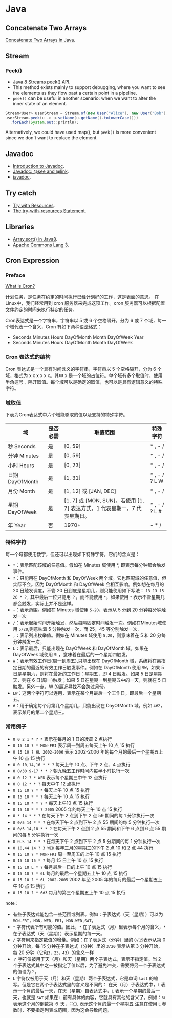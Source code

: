 # Java

## Concatenate Two Arrays

[Concatenate Two Arrays in Java](https://www.baeldung.com/java-concatenate-arrays).

## Stream

### Peek()

- [Java 8 Streams peek() API](https://www.baeldung.com/java-streams-peek-api).
- This method exists mainly to support debugging, where you want to see the elements as they flow past a certain point in a pipeline.
- `peek()` can be useful in another scenario: when we want to alter the inner state of an element.

```java
Stream<User> userStream = Stream.of(new User("Alice"), new User("Bob"), new User("Chuck"));
userStream.peek(u -> u.setName(u.getName().toLowerCase()))
  .forEach(System.out::println);
```

Alternatively, we could have used map(), but `peek()` is more convenient since we don't want to replace the element.

## Javadoc

- [Introduction to Javadoc](https://www.baeldung.com/javadoc#3-javadoc-at-field-level).
- [Javadoc: @see and @link](https://www.baeldung.com/javadoc-see-vs-link).
- [javadoc](https://docs.oracle.com/en/java/javase/11/tools/javadoc.html).

## Try catch

- [Try with Resources](https://www.baeldung.com/java-try-with-resources).
- [The try-with-resources Statement](https://docs.oracle.com/javase/tutorial/essential/exceptions/tryResourceClose.html).

## Libraries

- [Array.sort() in Java8](https://www.geeksforgeeks.org/dual-pivot-quicksort/).
- [Apache Commons Lang 3](https://www.baeldung.com/java-commons-lang-3).

## Cron Expression

### Preface

[What is Cron?](https://en.wikipedia.org/wiki/Cron)

计划任务，是任务在约定的时间执行已经计划好的工作，这是表面的意思。
在Linux中，我们经常用到 cron 服务器来完成这项工作。cron 服务器可以根据配置文件约定的时间来执行特定的任务。

Cron表达式是一个字符串，字符串以 5 或 6 个空格隔开，分为 6 或 7 个域，每一个域代表一个含义，Cron 有如下两种语法格式：

- Seconds Minutes Hours DayOfMonth Month DayOfWeek Year
- Seconds Minutes Hours DayOfMonth Month DayOfWeek

### Cron 表达式的结构

Cron 表达式是一个具有时间含义的字符串，字符串以 5 个空格隔开，分为 6 个域，格式为 x x x x x x。其中 x 是一个域的占位符。单个域有多个取值时，使用半角逗号 `,` 隔开取值。每个域可以是确定的取值，也可以是具有逻辑意义的特殊字符。

### 域取值

下表为Cron表达式中六个域能够取的值以及支持的特殊字符。

| 域 | 是否必需 | 取值范围 | 特殊字符 |
| ------ | ------ | ------ | ------ |
| 秒 Seconds | 是 | [0, 59] | * , - / |
| 分钟 Minutes | 是 | [0, 59] |* , - / |
| 小时 Hours | 是 | [0, 23] | * , - / |
| 日期 DayOfMonth | 是 | [1, 31] |* , - / ? L W |
| 月份 Month | 是 | [1, 12] 或 [JAN, DEC] | * , - / |
| 星期 DayOfWeek | 是 | [1, 7] 或 [MON, SUN]。若使用 [1, 7] 表达方式，1 代表星期一，7 代表星期日。 |* , - / ? L # |
| 年 Year | 否 | 1970+ | - * / |

### 特殊字符

每一个域都使用数字，但还可以出现如下特殊字符，它们的含义是：

- `*`：表示匹配该域的任意值。假如在 Minutes 域使用 *, 即表示每分钟都会触发事件。
- `?`：只能用在 DayOfMonth 和 DayOfWeek 两个域。它也匹配域的任意值，但实际不会。因为 DayOfMonth 和 DayOfWeek 会相互影响。例如想在每月的 20 日触发调度，不管 20 日到底是星期几，则只能使用如下写法： `13 13 15 20 * ?,` 其中最后一位只能用 `？`，而不能使用 `*`，如果使用 `*` 表示不管星期几都会触发，实际上并不是这样。
- `-`：表示范围。例如在 Minutes 域使用 `5-20`，表示从 5 分到 20 分钟每分钟触发一次
- `/`：表示起始时间开始触发，然后每隔固定时间触发一次。例如在Minutes域使用 `5/20`,则意味着 5 分钟触发一次，而 25，45 等分别触发一次.
- `,`：表示列出枚举值。例如在 Minutes 域使用 `5,20`，则意味着在 5 和 20 分每分钟触发一次。
- `L`：表示最后，只能出现在 DayOfWeek 和 DayOfMonth 域。如果在 DayOfWeek 域使用 `5L`，意味着在最后的一个星期四触发。
- `W`：表示有效工作日(周一到周五),只能出现在 DayOfMonth 域，系统将在离指定日期的最近的有效工作日触发事件。例如在 DayOfMonth 使用 `5W`，如果 5 日是星期六，则将在最近的工作日：星期五，即 4 日触发。如果 5 日是星期天，则在 6 日(周一)触发；如果 5 日在星期一到星期五中的一天，则就在 5 日触发。另外一点，W 的最近寻找不会跨过月份。
- `LW`：这两个字符可以连用，表示在某个月最后一个工作日，即最后一个星期五。
- `#`：用于确定每个月第几个星期几，只能出现在 DayOfMonth 域。例如 `4#2`，表示某月的第二个星期三。

### 常用例子

- `0 0 2 1 * ? *` 表示在每月的 1 日的凌晨 2 点执行
- `0 15 10 ? * MON-FRI` 表示周一到周五每天上午 10 点 15 执行
- `0 15 10 ? 6L 2002-2006` 表示 2002-2006 年的每个月的最后一个星期五上午 10 点 15 执行
- `0 0 10,14,16 * * ?` 每天上午 10 点、下午 2 点、4 点执行
- `0 0/30 9-17 * * ?` 朝九晚五工作时间内每半小时执行一次
- `0 0 12 ? * WED` 表示每个星期三中午 12 点执行
- `0 0 12 * * ?` 每天中午 12 点执行
- `0 15 10 ? * *` 每天上午 10 点 15 执行
- `0 15 10 * * ?` 每天上午 10 点 15 执行
- `0 15 10 * * ? *` 每天上午10 点 15 执行
- `0 15 10 * * ? 2005` 2005 年的每天上午 10 点 15 执行
- `0 * 14 * * ?` 在每天下午 2 点到下午 2 点 59 期间的每 1 分钟执行一次
- `0 0/5 14 * * ?` 在每天下午 2 点到下午 2 点 55 期间的每 5 分钟执行一次
- `0 0/5 14,18 * * ?` 在每天下午 2 点到 2 点 55 期间和下午 6 点到 6 点 55 期间的每 5 分钟执行一次
- `0 0-5 14 * * ?` 在每天下午 2 点到下午 2 点 5 分期间的每 1 分钟执行一次
- `0 10,44 14 ? 3 WED` 每年三月的星期三的下午 2 点 10 和 2 点 44 执行
- `0 15 10 ? * MON-FRI` 周一至周五的上午 10 点 15 执行
- `0 15 10 15 * ?` 每月 15 日上午 10 点 15 执行
- `0 15 10 L * ?` 每月最后一日的上午 10 点 15 执行
- `0 15 10 ? * 6L` 每月的最后一个星期五上午 10 点 15 执行
- `0 15 10 ? * 6L 2002-2005` 2002 年至 2005 年的每月的最后一个星期五上午 10 点 15 执行
- `0 15 10 ? * 6#3` 每月的第三个星期五上午 10 点 15 执行

note：

- 有些子表达式能包含一些范围或列表。例如：子表达式（天（星期））可以为 `MON-FRI`，`MON，WED，FRI`，`MON-WED,SAT`。
- `*` 字符代表所有可能的值。因此，`*` 在子表达式（月）里表示每个月的含义，`*` 在子表达式（天（星期））表示星期的每一天。
- `/` 字符用来指定数值的增量。例如：在子表达式（分钟）里的 `0/15`表示从第 0 分钟开始，每 15 分钟在子表达式（分钟）里的 `3/20` 表示从第 3 分钟开始，每 20 分钟（它和`3，23，43`）的含义一样
- `？` 字符仅被用于天（月）和天（星期）两个子表达式，表示不指定值。当 2 个子表达式其中之一被指定了值以后，为了避免冲突，需要将另一个子表达式的值设为`？`。
- `L` 字符仅被用于天（月）和天（星期）两个子表达式，它是单词 `last` 的缩写。但是它在两个子表达式里的含义是不同的： 在天（月）子表达式中，`L` 表示一个月的最后一天，在天（星期）自表达式中，`L` 表示一个星期的最后一天，也就是 `SAT` 如果在 `L` 前有具体的内容，它就具有其他的含义了。例如：`6L` 表示这个月的倒数第 ６ 天，`FRIL` 表示这个月的最一个星期五 注意在使用 `L` 参数时，不要指定列表或范围，因为这会导致问题。
